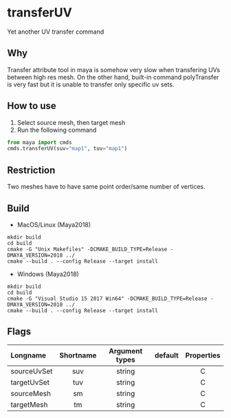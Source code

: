 # transferUV
Yet another UV transfer command

## Why
Transfer attribute tool in maya is somehow very slow when transfering UVs between high res mesh. On the other hand, built-in command polyTransfer is very fast but it is unable to transfer only specific uv sets. 

## How to use 
1. Select source mesh, then target mesh
2. Run the following command

```python
from maya import cmds
cmds.transferUV(suv="map1", tuv="map1")
```

## Restriction
Two meshes have to have same point order/same number of vertices.

## Build
* MacOS/Linux (Maya2018)
```
mkdir build
cd build
cmake -G "Unix Makefiles" -DCMAKE_BUILD_TYPE=Release -DMAYA_VERSION=2018 ../
cmake --build . --config Release --target install
```
* Windows (Maya2018)
```
mkdir build
cd build
cmake -G "Visual Studio 15 2017 Win64" -DCMAKE_BUILD_TYPE=Release -DMAYA_VERSION=2018 ../
cmake --build . --config Release --target install
```

##  Flags

| Longname | Shortname | Argument types | default  | Properties |
| :------- |   :----:  |     :---:      |  :---:   |    :---:   |
| sourceUvSet |     suv     |     string     |          |      C     |
| targetUvSet | tuv | string |   | C |
| sourceMesh | sm | string | | C |
| targetMesh | tm | string | | C |